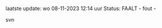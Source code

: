 laatste update: 
wo 08-11-2023 12:14   uur 
Status: FAALT - fout - 
<div class="service R">svn</div>